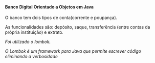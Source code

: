 <h4>Banco Digital Orientado a Objetos em Java</h4>

O banco tem dois tipos de conta(corrente e poupança).

As funcionalidades são: depósito, saque, transferência (entre contas da própria instituição) e extrato.

<i>Foi utilizado o lombok. 

O Lombok é um framework para Java que permite escrever código eliminando a verbosidade</i>

